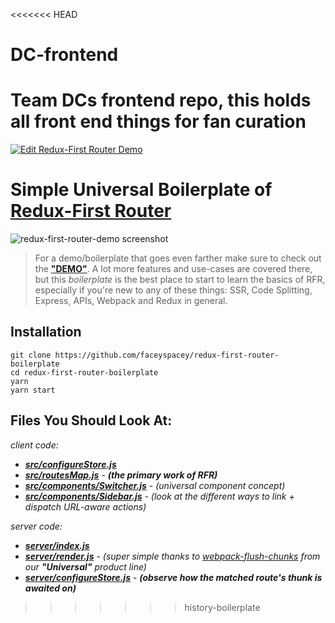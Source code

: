 <<<<<<< HEAD
# DC-frontend
Team DCs frontend repo, this holds all front end things for fan curation
=======
<a href="https://codesandbox.io/s/github/faceyspacey/redux-first-router-codesandbox" target="_blank">
  <img alt="Edit Redux-First Router Demo" src="https://codesandbox.io/static/img/play-codesandbox.svg">
</a>


# Simple Universal Boilerplate of [Redux-First Router](https://github.com/faceyspacey/redux-first-router)


![redux-first-router-demo screenshot](./screenshot.png)
> For a demo/boilerplate that goes even farther make sure to check out the **["DEMO"](https://github.com/faceyspacey/redux-first-router-demo)**. A lot more features and use-cases are covered there, but this *boilerplate* is the best place to start to learn the basics of RFR, especially if you're new to any of these things: SSR, Code Splitting, Express, APIs, Webpack and Redux in general.


## Installation

```
git clone https://github.com/faceyspacey/redux-first-router-boilerplate
cd redux-first-router-boilerplate
yarn
yarn start
```


## Files You Should Look At:

*client code:*
- [***src/configureStore.js***](./src/configureStore.js)
- [***src/routesMap.js***](./src/routesMap.js) - ***(the primary work of RFR)***
- [***src/components/Switcher.js***](./src/components/Switcher.js) - *(universal component concept)*
- [***src/components/Sidebar.js***](./src/components/Sidebar.js) - *(look at the different ways to link + dispatch URL-aware actions)*


*server code:*
- [***server/index.js***](./server/index.js)
- [***server/render.js***](./server/render.js) - *(super simple thanks to [webpack-flush-chunks](https://github.com/faceyspacey/webpack-flush-chunks) from our ***"Universal"*** product line)*
- [***server/configureStore.js***](./server/configureStore.js) - ***(observe how the matched route's thunk is awaited on)***


>>>>>>> history-boilerplate
